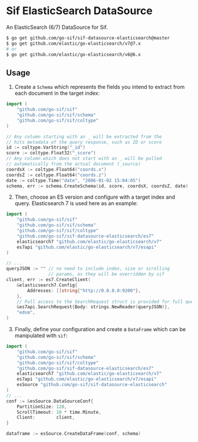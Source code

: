 # Sif ElasticSearch DataSource

An ElasticSearch (6/7) DataSource for Sif.

```bash
$ go get github.com/go-sif/sif-datasource-elasticsearch@master
$ go get github.com/elastic/go-elasticsearch/v7@7.x
# or
$ go get github.com/elastic/go-elasticsearch/v6@6.x
```

## Usage

1. Create a `Schema` which represents the fields you intend to extract from each document in the target index:

```go
import (
	"github.com/go-sif/sif"
	"github.com/go-sif/sif/schema"
	"github.com/go-sif/sif/coltype"
)

// Any column starting with an _ will be extracted from the
// hits metadata of the query response, such as ID or score
id := coltype.VarString("_id")
score := coltype.Float32("_score")
// Any column which does not start with an _ will be pulled
// automatically from the actual document (_source)
coordsX := coltype.Float64("coords.x")
coordsZ := coltype.Float64("coords.z")
date := coltype.Time("date", "2006-01-02 15:04:05")
schema, err := schema.CreateSchema(id, score, coordsX, coordsZ, date)
```

2. Then, choose an ES version and configure with a target index and query. Elasticsearch 7 is used here as an example:

```go
import (
	"github.com/go-sif/sif"
	"github.com/go-sif/sif/schema"
	"github.com/go-sif/sif/coltype"
	"github.com/go-sif/sif-datasource-elasticsearch/es7"
	elasticsearch7 "github.com/elastic/go-elasticsearch/v7"
	es7api "github.com/elastic/go-elasticsearch/v7/esapi"
)

// ...
queryJSON := "" // no need to include index, size or scrolling
				// params, as they will be overridden by sif
client, err := es7.CreateClient(
	&elasticsearch7.Config{
		Addresses: []string{"http://0.0.0.0:9200"},
	},
	// Full access to the SearchRequest struct is provided for full query customization
	&es7api.SearchRequest{Body: strings.NewReader(queryJSON)},
	"edsm",
)
```

3. Finally, define your configuration and create a `DataFrame` which can be manipulated with `sif`:

```go
import (
	"github.com/go-sif/sif"
	"github.com/go-sif/sif/schema"
	"github.com/go-sif/sif/coltype"
	"github.com/go-sif/sif-datasource-elasticsearch/es7"
	elasticsearch7 "github.com/elastic/go-elasticsearch/v7"
	es7api "github.com/elastic/go-elasticsearch/v7/esapi"
	esSource "github.com/go-sif/sif-datasource-elasticsearch"
)
// ...
conf := &esSource.DataSourceConf{
	PartitionSize: 128,
	ScrollTimeout: 10 * time.Minute,
	Client:        client,
}

dataframe := esSource.CreateDataFrame(conf, schema)
```
